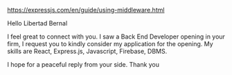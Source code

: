 https://expressjs.com/en/guide/using-middleware.html
 
 Hello Libertad Bernal

I feel great to connect with you. I saw a Back End Developer opening in your firm, I request you to kindly consider my application for the opening. My skills are 
React, Express.js, Javascript, Firebase, DBMS.

I hope for a peaceful reply from your side.
Thank you